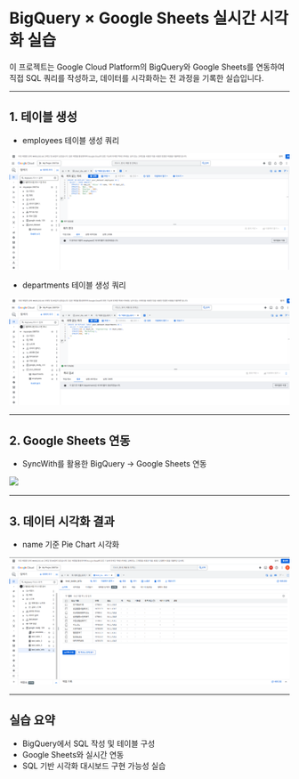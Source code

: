 # BigQuery × Google Sheets 실시간 시각화 실습

이 프로젝트는 Google Cloud Platform의 BigQuery와 Google Sheets를 연동하여  
직접 SQL 쿼리를 작성하고, 데이터를 시각화하는 전 과정을 기록한 실습입니다.

---

##  1. 테이블 생성

- employees 테이블 생성 쿼리  
<img src="images/01_employees_테이블_생성_성공.png" width="600"/>

- departments 테이블 생성 쿼리  
<img src="images/02_departments_테이블_생성_성공.png .png" width="600"/>

---

##  2. Google Sheets 연동

- SyncWith를 활용한 BigQuery → Google Sheets 연동  
<img src="images/표.png" width="600"/>

---

##  3. 데이터 시각화 결과

- name 기준 Pie Chart 시각화  
<img src="images/데이터셋.png" width="600"/>

---

##  실습 요약

- BigQuery에서 SQL 작성 및 테이블 구성  
- Google Sheets와 실시간 연동  
- SQL 기반 시각화 대시보드 구현 가능성 실습
